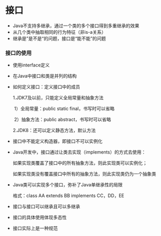 # 接口

- Java不支持多继承，通过一个类的多个接口得到多重继承的效果
- 从几个类中抽取相同的行为特征（非is-a关系）
- 继承是”是不是“的问题，接口是“能不能”的问题

### 接口的使用

- 使用interface定义

- 在Java中接口和类是并列的结构

- 如何定义接口：定义接口中的成员

  1.JDK7及以前，只能定义全局常量和抽象方法

  ​	1）全局常量：public static final，书写时可以省略

  ​	2）抽象方法：public abstract，书写时可以省略

  2.JDK8：还可以定义静态方法，默认方法

- 接口中不能定义构造器，即接口不可以实例化

- Java开发中，接口通过让类去实现（implements）的方式去使用：

  如果实现类覆盖了接口中的所有抽象方法，则此实现类可以实例化；

  如果实现类没有覆盖接口中所有的抽象方法，则此实现类仍为一个抽象类

- Java类可以实现多个接口，弥补了Java单继承性的局限

  格式：class AA extends BB implements CC，DD，EE

- 接口与接口可以继承且可以多继承
- 接口的具体使用体现多态性
- 接口实际上是一种规范